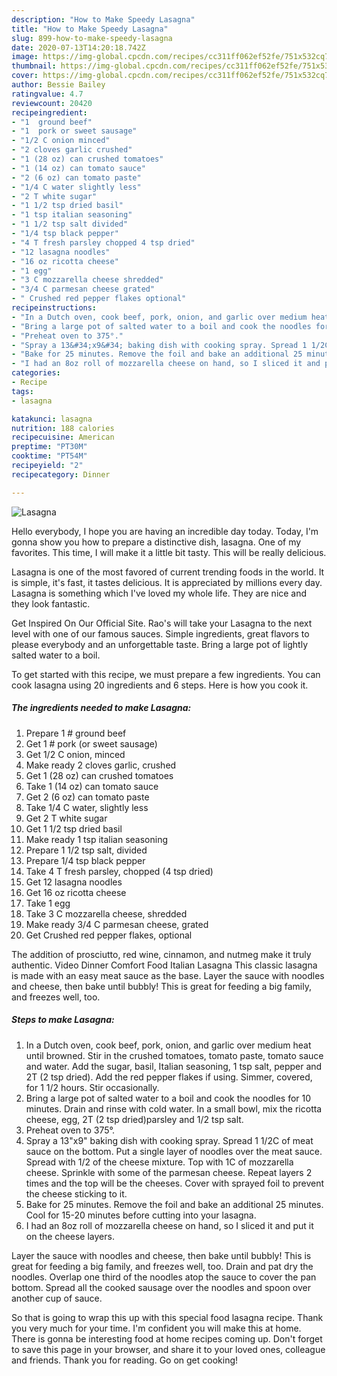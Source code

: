 ```yaml
---
description: "How to Make Speedy Lasagna"
title: "How to Make Speedy Lasagna"
slug: 899-how-to-make-speedy-lasagna
date: 2020-07-13T14:20:18.742Z
image: https://img-global.cpcdn.com/recipes/cc311ff062ef52fe/751x532cq70/lasagna-recipe-main-photo.jpg
thumbnail: https://img-global.cpcdn.com/recipes/cc311ff062ef52fe/751x532cq70/lasagna-recipe-main-photo.jpg
cover: https://img-global.cpcdn.com/recipes/cc311ff062ef52fe/751x532cq70/lasagna-recipe-main-photo.jpg
author: Bessie Bailey
ratingvalue: 4.7
reviewcount: 20420
recipeingredient:
- "1  ground beef"
- "1  pork or sweet sausage"
- "1/2 C onion minced"
- "2 cloves garlic crushed"
- "1 (28 oz) can crushed tomatoes"
- "1 (14 oz) can tomato sauce"
- "2 (6 oz) can tomato paste"
- "1/4 C water slightly less"
- "2 T white sugar"
- "1 1/2 tsp dried basil"
- "1 tsp italian seasoning"
- "1 1/2 tsp salt divided"
- "1/4 tsp black pepper"
- "4 T fresh parsley chopped 4 tsp dried"
- "12 lasagna noodles"
- "16 oz ricotta cheese"
- "1 egg"
- "3 C mozzarella cheese shredded"
- "3/4 C parmesan cheese grated"
- " Crushed red pepper flakes optional"
recipeinstructions:
- "In a Dutch oven, cook beef, pork, onion, and garlic over medium heat until browned. Stir in the crushed tomatoes, tomato paste, tomato sauce and water. Add the sugar, basil, Italian seasoning, 1 tsp salt, pepper and 2T (2 tsp dried). Add the red pepper flakes if using. Simmer, covered, for 1 1/2 hours. Stir occasionally."
- "Bring a large pot of salted water to a boil and cook the noodles for 10 minutes. Drain and rinse with cold water. In a small bowl, mix the ricotta cheese, egg, 2T (2 tsp dried)parsley and 1/2 tsp salt."
- "Preheat oven to 375°."
- "Spray a 13&#34;x9&#34; baking dish with cooking spray. Spread 1 1/2C of meat sauce on the bottom. Put a single layer of noodles over the meat sauce. Spread with 1/2 of the cheese mixture. Top with 1C of mozzarella cheese. Sprinkle with some of the parmesan cheese. Repeat layers 2 times and the top will be the cheeses. Cover with sprayed foil to prevent the cheese sticking to it."
- "Bake for 25 minutes. Remove the foil and bake an additional 25 minutes. Cool for 15-20 minutes before cutting into your lasagna."
- "I had an 8oz roll of mozzarella cheese on hand, so I sliced it and put it on the cheese layers."
categories:
- Recipe
tags:
- lasagna

katakunci: lasagna 
nutrition: 188 calories
recipecuisine: American
preptime: "PT30M"
cooktime: "PT54M"
recipeyield: "2"
recipecategory: Dinner

---
```



![Lasagna](https://img-global.cpcdn.com/recipes/cc311ff062ef52fe/751x532cq70/lasagna-recipe-main-photo.jpg)

Hello everybody, I hope you are having an incredible day today. Today, I'm gonna show you how to prepare a distinctive dish, lasagna. One of my favorites. This time, I will make it a little bit tasty. This will be really delicious.

Lasagna is one of the most favored of current trending foods in the world. It is simple, it's fast, it tastes delicious. It is appreciated by millions every day. Lasagna is something which I've loved my whole life. They are nice and they look fantastic.

Get Inspired On Our Official Site. Rao&#39;s will take your Lasagna to the next level with one of our famous sauces. Simple ingredients, great flavors to please everybody and an unforgettable taste. Bring a large pot of lightly salted water to a boil.


To get started with this recipe, we must prepare a few ingredients. You can cook lasagna using 20 ingredients and 6 steps. Here is how you cook it.

<!--inarticleads1-->

##### The ingredients needed to make Lasagna:

1. Prepare 1 # ground beef
1. Get 1 # pork (or sweet sausage)
1. Get 1/2 C onion, minced
1. Make ready 2 cloves garlic, crushed
1. Get 1 (28 oz) can crushed tomatoes
1. Take 1 (14 oz) can tomato sauce
1. Get 2 (6 oz) can tomato paste
1. Take 1/4 C water, slightly less
1. Get 2 T white sugar
1. Get 1 1/2 tsp dried basil
1. Make ready 1 tsp italian seasoning
1. Prepare 1 1/2 tsp salt, divided
1. Prepare 1/4 tsp black pepper
1. Take 4 T fresh parsley, chopped (4 tsp dried)
1. Get 12 lasagna noodles
1. Get 16 oz ricotta cheese
1. Take 1 egg
1. Take 3 C mozzarella cheese, shredded
1. Make ready 3/4 C parmesan cheese, grated
1. Get  Crushed red pepper flakes, optional


The addition of prosciutto, red wine, cinnamon, and nutmeg make it truly authentic. Video Dinner Comfort Food Italian Lasagna This classic lasagna is made with an easy meat sauce as the base. Layer the sauce with noodles and cheese, then bake until bubbly! This is great for feeding a big family, and freezes well, too. 

<!--inarticleads2-->

##### Steps to make Lasagna:

1. In a Dutch oven, cook beef, pork, onion, and garlic over medium heat until browned. Stir in the crushed tomatoes, tomato paste, tomato sauce and water. Add the sugar, basil, Italian seasoning, 1 tsp salt, pepper and 2T (2 tsp dried). Add the red pepper flakes if using. Simmer, covered, for 1 1/2 hours. Stir occasionally.
1. Bring a large pot of salted water to a boil and cook the noodles for 10 minutes. Drain and rinse with cold water. In a small bowl, mix the ricotta cheese, egg, 2T (2 tsp dried)parsley and 1/2 tsp salt.
1. Preheat oven to 375°.
1. Spray a 13&#34;x9&#34; baking dish with cooking spray. Spread 1 1/2C of meat sauce on the bottom. Put a single layer of noodles over the meat sauce. Spread with 1/2 of the cheese mixture. Top with 1C of mozzarella cheese. Sprinkle with some of the parmesan cheese. Repeat layers 2 times and the top will be the cheeses. Cover with sprayed foil to prevent the cheese sticking to it.
1. Bake for 25 minutes. Remove the foil and bake an additional 25 minutes. Cool for 15-20 minutes before cutting into your lasagna.
1. I had an 8oz roll of mozzarella cheese on hand, so I sliced it and put it on the cheese layers.


Layer the sauce with noodles and cheese, then bake until bubbly! This is great for feeding a big family, and freezes well, too. Drain and pat dry the noodles. Overlap one third of the noodles atop the sauce to cover the pan bottom. Spread all the cooked sausage over the noodles and spoon over another cup of sauce. 

So that is going to wrap this up with this special food lasagna recipe. Thank you very much for your time. I'm confident you will make this at home. There is gonna be interesting food at home recipes coming up. Don't forget to save this page in your browser, and share it to your loved ones, colleague and friends. Thank you for reading. Go on get cooking!
